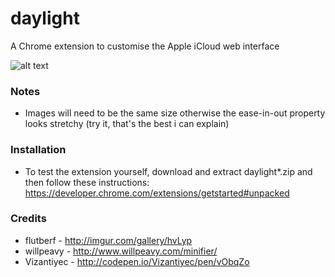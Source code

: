# daylight
A Chrome extension to customise the Apple iCloud web interface

![alt text](screenshots/screenshot-v0.0.2.gif "daylight")

### Notes
- Images will need to be the same size otherwise the ease-in-out property looks stretchy (try it, that's the best i can explain)

### Installation
- To test the extension yourself, download and extract daylight*.zip and then follow these instructions: https://developer.chrome.com/extensions/getstarted#unpacked

### Credits
- flutberf - http://imgur.com/gallery/hvLyp
- willpeavy - http://www.willpeavy.com/minifier/
- Vizantiyec - http://codepen.io/Vizantiyec/pen/vObqZo
